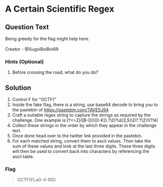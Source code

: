 # A Certain Scientific Regex

## Question Text
Being greedy for the flag might help here. </br></br>
Creator - @SugoiBoiBoi69 </br>

### Hints (Optional)
1. Before crossing the road, what do you do? </br>

## Solution
1. Control F for "GCTF{"
2. Inside the fake flag, there is a string, use base64 decode to bring you to the pastebin of https://pastebin.com/TAVE5J94
3. Craft a suitable regex string to capture the strings as required by the challenge. One example is:(?<=Z)([B-D])([I-K]).*?\D?\d{3,5}\D?.*?\2\1(?!A)
4. Collect these strings in the order by which they appear in the challenge text.
5. Once done head over to the twitter link provided in the pastebin.
6. For each matched string, convert them to ascii values. Then take the sum of these values and look at the last three digits.
These three digits will then be used to convert back into characters by referencing the ascii table.

### Flag
>  GCTF{FLaG-4-RG}
